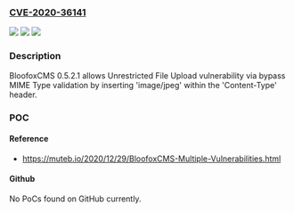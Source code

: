 ### [CVE-2020-36141](https://cve.mitre.org/cgi-bin/cvename.cgi?name=CVE-2020-36141)
![](https://img.shields.io/static/v1?label=Product&message=n%2Fa&color=blue)
![](https://img.shields.io/static/v1?label=Version&message=n%2Fa&color=blue)
![](https://img.shields.io/static/v1?label=Vulnerability&message=n%2Fa&color=brighgreen)

### Description

BloofoxCMS 0.5.2.1 allows Unrestricted File Upload vulnerability via bypass MIME Type validation by inserting 'image/jpeg' within the 'Content-Type' header.

### POC

#### Reference
- https://muteb.io/2020/12/29/BloofoxCMS-Multiple-Vulnerabilities.html

#### Github
No PoCs found on GitHub currently.

